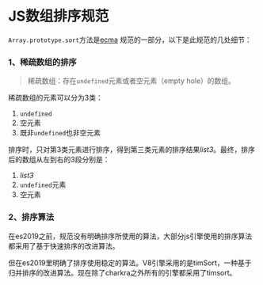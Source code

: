 # JS数组排序规范

`Array.prototype.sort`方法是[ecma](https://www.ecma-international.org/ecma-262/6.0/#sec-array.prototype.sort) 规范的一部分，以下是此规范的几处细节：

### 1、稀疏数组的排序

> 稀疏数组：存在`undefined`元素或者空元素（empty hole）的数组。

稀疏数组的元素可以分为3类：

1. `undefined`
2. 空元素
3. 既非`undefined`也非空元素

排序时，只对第3类元素进行排序，得到第三类元素的排序结果*list3*。最终，排序后的数组从左到右的3段分别是：

1. *list3*
2. `undefined`元素
3. 空元素

### 2、排序算法

在es2019之前，规范没有明确排序所使用的算法，大部分js引擎使用的排序算法都采用了基于快速排序的改进算法。

但在es2019里明确了排序使用稳定的算法。V8引擎采用的是timSort，一种基于归并排序的改进算法。现在除了charkra之外所有的引擎都采用了timsort。